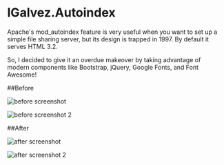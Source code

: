 IGalvez.Autoindex
=================

Apache's mod_autoindex feature is very useful when you want to set up a simple file sharing server, but its design is trapped in 1997. By default it serves HTML 3.2.

So, I decided to give it an overdue makeover by taking advantage of modern components like Bootstrap, jQuery, Google Fonts, and Font Awesome!

##Before

![before screenshot](https://raw.githubusercontent.com/iglvzx/IGalvez.Autoindex/master/.autoindex/docs/images/before.png)

![before screenshot 2](https://raw.githubusercontent.com/iglvzx/IGalvez.Autoindex/master/.autoindex/docs/images/before2.png)

##After

![after screenshot](https://raw.githubusercontent.com/iglvzx/IGalvez.Autoindex/master/.autoindex/docs/images/home.png)

![after screenshot 2](https://raw.githubusercontent.com/iglvzx/IGalvez.Autoindex/master/.autoindex/docs/images/after2.png)
